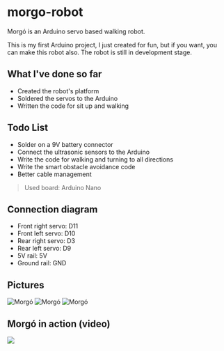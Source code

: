 # morgo-robot
Morgó is an Arduino servo based walking robot.

This is my first Arduino project, I just created for fun, but if you want, you can make this robot also. The robot is still in development stage. 

## What I've done so far
- Created the robot's platform
- Soldered the servos to the Arduino
- Written the code for sit up and walking

## Todo List
- Solder on a 9V battery connector
- Connect the ultrasonic sensors to the Arduino
- Write the code for walking and turning to all directions
- Write the smart obstacle avoidance code
- Better cable management

> Used board: Arduino Nano

## Connection diagram
- Front right servo: D11
- Front left servo: D10
- Rear right servo: D3
- Rear left servo: D9
- 5V rail: 5V
- Ground rail: GND

## Pictures
![Morgó](https://i.imgur.com/TMKIKOa.jpg)
![Morgó](https://i.imgur.com/ZWHgnjJ.jpg)
![Morgó](https://i.imgur.com/FG2JURv.jpg)

## Morgó in action (video)
[![](http://img.youtube.com/vi/fhtldUSOp_k/0.jpg)](http://www.youtube.com/watch?v=fhtldUSOp_k "Morgó in action")
